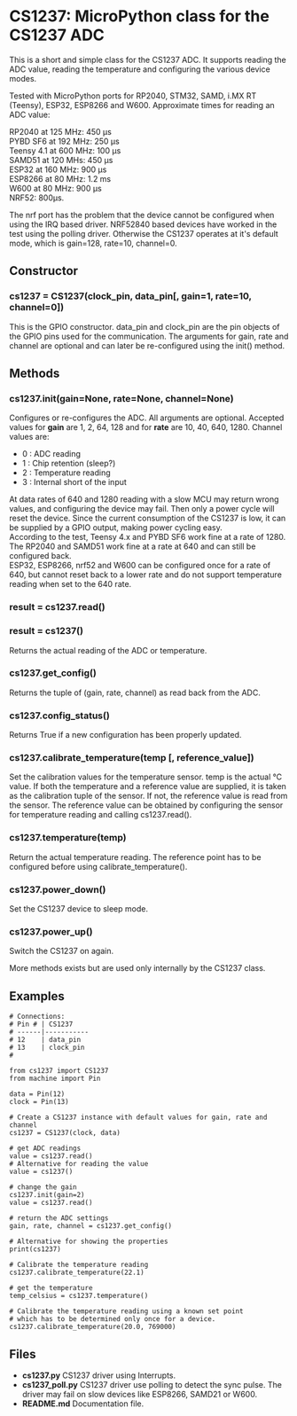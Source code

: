 # CS1237: MicroPython class for the CS1237 ADC

This is a short and simple class for the CS1237 ADC. It supports reading
the ADC value, reading the temperature and configuring the various device
modes.

Tested with MicroPython ports for RP2040, STM32, SAMD, i.MX RT (Teensy),
ESP32, ESP8266 and W600. Approximate times for reading an ADC value:

RP2040 at 125 MHz: 450 µs  
PYBD SF6 at 192 MHz: 250 µs  
Teensy 4.1 at 600 MHz: 100 µs  
SAMD51 at 120 MHs: 450 µs  
ESP32 at 160 MHz: 900 µs  
ESP8266 at 80 MHz: 1.2 ms  
W600 at 80 MHz: 900 µs  
NRF52: 800µs.  

The nrf port has the problem that the device cannot be configured when using the IRQ based driver.
NRF52840 based devices have worked in the test using the polling driver. Otherwise
the CS1237 operates at it's default mode, which is gain=128, rate=10, channel=0.


## Constructor

### cs1237 = CS1237(clock_pin, data_pin[, gain=1, rate=10, channel=0])

This is the GPIO constructor. data_pin and clock_pin are the pin objects
of the GPIO pins used for the communication. The arguments for gain, rate and channel
are optional and can later be re-configured using the init() method.

## Methods

### cs1237.init(gain=None, rate=None, channel=None)

Configures or re-configures the ADC. All arguments are optional.
Accepted values for **gain** are 1, 2, 64, 128 and for
**rate** are 10, 40, 640, 1280.
Channel values are:

- 0 : ADC reading
- 1 : Chip retention (sleep?)
- 2 : Temperature reading
- 3 : Internal short of the input

At data rates of 640 and 1280 reading with a slow MCU may return wrong
values, and configuring the device may fail. Then only a power cycle
will reset the device. Since the current consumption of the CS1237 is
low, it can be supplied by a GPIO output, making power cycling easy.  
According to the test, Teensy 4.x and PYBD SF6 work fine at a rate
of 1280. The RP2040 and SAMD51 work fine at a rate at 640 and can still
be configured back.  
ESP32, ESP8266, nrf52 and W600 can be configured once for a rate of 640, but cannot
reset back to a lower rate and do not support temperature reading when set
to the 640 rate.


### result = cs1237.read()
### result = cs1237()

Returns the actual reading of the ADC or temperature.


### cs1237.get_config()

Returns the tuple of (gain, rate, channel) as read back from the ADC.


### cs1237.config_status()

Returns True if a new configuration has been properly updated.


### cs1237.calibrate_temperature(temp [, reference_value])

Set the calibration values for the temperature sensor. temp is the actual
°C value. If both the temperature and a reference value are supplied,
it is taken as the calibration tuple of the sensor. If not, the
reference value is read from the sensor.
The reference value can be obtained by configuring the sensor for temperature
reading and calling cs1237.read().

### cs1237.temperature(temp)

Return the actual temperature reading. The reference point has to be
configured before using calibrate_temperature().

### cs1237.power_down()

Set the CS1237 device to sleep mode.

### cs1237.power_up()

Switch the CS1237 on again.


More methods exists but are used only internally by the CS1237 class.

## Examples


```
# Connections:
# Pin # | CS1237
# ------|-----------
# 12    | data_pin
# 13    | clock_pin
#

from cs1237 import CS1237
from machine import Pin

data = Pin(12)
clock = Pin(13)

# Create a CS1237 instance with default values for gain, rate and channel
cs1237 = CS1237(clock, data)

# get ADC readings
value = cs1237.read()
# Alternative for reading the value
value = cs1237()

# change the gain
cs1237.init(gain=2)
value = cs1237.read()

# return the ADC settings
gain, rate, channel = cs1237.get_config()

# Alternative for showing the properties
print(cs1237)

# Calibrate the temperature reading
cs1237.calibrate_temperature(22.1)

# get the temperature
temp_celsius = cs1237.temperature()

# Calibrate the temperature reading using a known set point
# which has to be determined only once for a device.
cs1237.calibrate_temperature(20.0, 769000)

```

## Files

- **cs1237.py** CS1237 driver using Interrupts.
- **cs1237_poll.py** CS1237 driver use polling to detect the sync pulse. The
driver may fail on slow devices like ESP8266, SAMD21 or W600.
- **README.md**  Documentation file.

